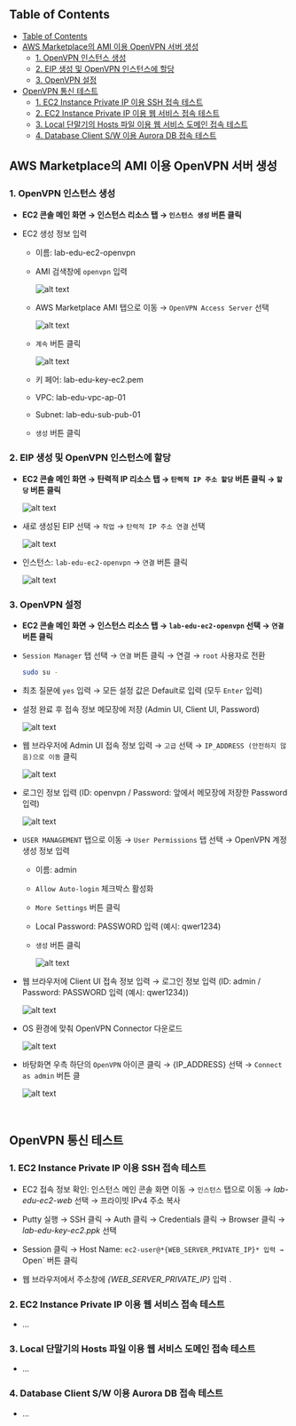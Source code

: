 ## Table of Contents
- [Table of Contents](#table-of-contents)
- [AWS Marketplace의 AMI 이용 OpenVPN 서버 생성](#aws-marketplace의-ami-이용-openvpn-서버-생성)
  - [1. OpenVPN 인스턴스 생성](#1-openvpn-인스턴스-생성)
  - [2. EIP 생성 및 OpenVPN 인스턴스에 할당](#2-eip-생성-및-openvpn-인스턴스에-할당)
  - [3. OpenVPN 설정](#3-openvpn-설정)
- [OpenVPN 통신 테스트](#openvpn-통신-테스트)
  - [1. EC2 Instance Private IP 이용 SSH 접속 테스트](#1-ec2-instance-private-ip-이용-ssh-접속-테스트)
  - [2. EC2 Instance Private IP 이용 웹 서비스 접속 테스트](#2-ec2-instance-private-ip-이용-웹-서비스-접속-테스트)
  - [3. Local 단말기의 Hosts 파일 이용 웹 서비스 도메인 접속 테스트](#3-local-단말기의-hosts-파일-이용-웹-서비스-도메인-접속-테스트)
  - [4. Database Client S/W 이용 Aurora DB 접속 테스트](#4-database-client-sw-이용-aurora-db-접속-테스트)

## AWS Marketplace의 AMI 이용 OpenVPN 서버 생성

### 1. OpenVPN 인스턴스 생성

- **EC2 콘솔 메인 화면 → 인스턴스 리소스 탭 → `인스턴스 생성` 버튼 클릭**

- EC2 생성 정보 입력

    - 이름: lab-edu-ec2-openvpn

    - AMI 검색창에 `openvpn` 입력

        ![alt text](./img/openvpn_01.png)

    - AWS Marketplace AMI 탭으로 이동 → `OpenVPN Access Server` 선택

        ![alt text](./img/openvpn_02.png)

    - `계속` 버튼 클릭

        ![alt text](./img/openvpn_03.png)

    - 키 페어: lab-edu-key-ec2.pem

    - VPC: lab-edu-vpc-ap-01

    - Subnet: lab-edu-sub-pub-01

    - `생성` 버튼 클릭

### 2. EIP 생성 및 OpenVPN 인스턴스에 할당

- **EC2 콘솔 메인 화면 → 탄력적 IP 리소스 탭 → `탄력적 IP 주소 할당` 버튼 클릭 → `할당` 버튼 클릭**

    ![alt text](./img/eip_01.png)

- 새로 생성된 EIP 선택 → `작업` → `탄력적 IP 주소 연결` 선택

    ![alt text](./img/eip_02.png)

- 인스턴스: `lab-edu-ec2-openvpn` → `연결` 버튼 클릭

    ![alt text](./img/eip_03.png)

### 3. OpenVPN 설정

- **EC2 콘솔 메인 화면 → 인스턴스 리소스 탭 → `lab-edu-ec2-openvpn` 선택 → `연결` 버튼 클릭**

- `Session Manager` 탭 선택 → `연결` 버튼 클릭 → 연결 → `root` 사용자로 전환

    ```bash
    sudo su -
    ```

- 최초 질문에 `yes` 입력 → 모든 설정 값은 Default로 입력 (모두 `Enter` 입력)

- 설정 완료 후 접속 정보 메모장에 저장 (Admin UI, Client UI, Password)
  
    ![alt text](./img/openvpn_04.png)

- 웹 브라우저에 Admin UI 접속 정보 입력 → `고급` 선택 → `IP_ADDRESS (안전하지 않음)으로 이동` 클릭

    ![alt text](./img/openvpn_05.png)

- 로그인 정보 입력 (ID: openvpn / Password: 앞에서 메모장에 저장한 Password 입력)

    ![alt text](./img/openvpn_06.png)

- `USER MANAGEMENT` 탭으로 이동 → `User Permissions` 탭 선택 → OpenVPN 계정 생성 정보 입력

    - 이름: admin

    - `Allow Auto-login` 체크박스 활성화

    - `More Settings` 버튼 클릭

    - Local Password: PASSWORD 입력 (예시: qwer1234)

    - `생성` 버튼 클릭

        ![alt text](./img/openvpn_07.png)

- 웹 브라우저에 Client UI 접속 정보 입력 → 로그인 정보 입력 (ID: admin / Password: PASSWORD 입력 (예시: qwer1234))

    ![alt text](./img/openvpn_08.png)

- OS 환경에 맞춰 OpenVPN Connector 다운로드

    ![alt text](./img/openvpn_09.png)

- 바탕화면 우측 하단의 `OpenVPN` 아이콘 클릭 → {IP_ADDRESS} 선택 → `Connect as admin` 버튼 클

    ![alt text](./img/openvpn_10.png)

<br>

## OpenVPN 통신 테스트

### 1. EC2 Instance Private IP 이용 SSH 접속 테스트

- EC2 접속 정보 확인: 인스턴스 메인 콘솔 화면 이동 → `인스턴스` 탭으로 이동 → *lab-edu-ec2-web* 선택 → 프라이빗 IPv4 주소 복사

- Putty 실행 → SSH 클릭 → Auth 클릭 → Credentials 클릭 → Browser 클릭 → *lab-edu-key-ec2.ppk* 선택 

- Session 클릭 → Host Name: `ec2-user@*{WEB_SERVER_PRIVATE_IP}* 입력 → `Open` 버튼 클릭

- 웹 브라우저에서 주소창에 *{WEB_SERVER_PRIVATE_IP}* 입력 .

### 2. EC2 Instance Private IP 이용 웹 서비스 접속 테스트

- ...

### 3. Local 단말기의 Hosts 파일 이용 웹 서비스 도메인 접속 테스트

- ...

### 4. Database Client S/W 이용 Aurora DB 접속 테스트

- ...

<br>